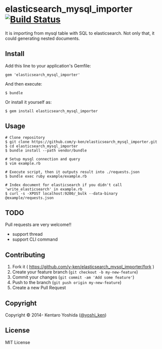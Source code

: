 # elasticsearch_mysql_importer [![Build Status](https://travis-ci.org/y-ken/elasticsearch_mysql_importer.png?branch=master)](https://travis-ci.org/y-ken/elasticsearch_mysql_importer)

It is importing from mysql table with SQL to elasticsearch. Not only that, it could generating nested documents.

## Install

Add this line to your application's Gemfile:

    gem 'elasticsearch_mysql_importer'

And then execute:

    $ bundle

Or install it yourself as:

    $ gem install elasticsearch_mysql_importer

## Usage

    # Clone repository
    $ git clone https://github.com/y-ken/elasticsearch_mysql_importer.git
    $ cd elasticsearch_mysql_importer
    $ bundle install --path vendor/bundle
    
    # Setup mysql connection and query
    $ vim example.rb
    
    # Execute script, then it outputs result into ./requests.json
    $ bundle exec ruby example/example.rb 
    
    # Index document for elasticsearch if you didn't call 'write_elasticsearch' in example.rb
    $ curl -s -XPOST localhost:9200/_bulk --data-binary @example/requests.json

## TODO

Pull requests are very welcome!!

* support thread
* support CLI command

## Contributing

1. Fork it ( https://github.com/y-ken/elasticsearch_mysql_importer/fork )
2. Create your feature branch (`git checkout -b my-new-feature`)
3. Commit your changes (`git commit -am 'Add some feature'`)
4. Push to the branch (`git push origin my-new-feature`)
5. Create a new Pull Request

## Copyright

Copyright © 2014- Kentaro Yoshida ([@yoshi_ken](https://twitter.com/yoshi_ken))

## License

MIT License
